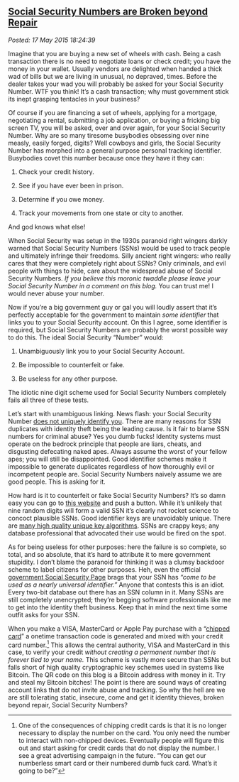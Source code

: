  
[Social Security Numbers are Broken beyond Repair](https://bakerjd99.wordpress.com/2015/05/17/social-security-numbers-are-broken-beyond-repair/)
-----------------------------------------------------------------------------------------------------------------------

*Posted: 17 May 2015 18:24:39*

Imagine that you are buying a new set of wheels with cash. Being a cash
transaction there is no need to negotiate loans or check credit; you
have the money in your wallet. Usually vendors are delighted when handed
a thick wad of bills but we are living in unusual, no depraved, times.
Before the dealer takes your wad you will probably be asked for your
Social Security Number. WTF you think! It’s a cash transaction; why must
government stick its inept grasping tentacles in your business?

Of course if you are financing a set of wheels, applying for a mortgage,
negotiating a rental, submitting a job application, or buying a fricking
big screen TV, you will be asked, over and over again, for your Social
Security Number. Why are so many tiresome busybodies obsessing over nine
measly, easily forged, digits? Well cowboys and girls, the Social
Security Number has morphed into a general purpose personal tracking
identifier. Busybodies covet this number because once they have it they
can:

1.  Check your credit history.

2.  See if you have ever been in prison.

3.  Determine if you owe money.

4.  Track your movements from one state or city to another.

And god knows what else!

When Social Security was setup in the 1930s paranoid right wingers
darkly warned that Social Security Numbers (SSNs) would be used to track
people and ultimately infringe their freedoms. Silly ancient right
wingers: who really cares that they were completely right about SSNs?
Only criminals, and evil people with things to hide, care about the
widespread abuse of Social Security Numbers. *If you believe this
moronic twaddle please leave your Social Security Number in a comment on
this blog.* You can trust me! I would never abuse your number.

Now if you’re a big government guy or gal you will loudly assert that
it’s perfectly acceptable for the government to maintain *some
identifier* that links you to your Social Security account. On this I
agree, some identifier is required, but Social Security Numbers are
probably the worst possible way to do this. The ideal Social Security
“Number” would:

1.  Unambiguously link you to your Social Security Account.

2.  Be impossible to counterfeit or fake.

3.  Be useless for any other purpose.

The idiotic nine digit scheme used for Social Security Numbers
completely fails all three of these tests.

Let’s start with unambiguous linking. News flash: your Social Security
Number [does not uniquely identify
you](http://www.dailyfinance.com/2010/08/12/your-social-security-number-may-not-be-unique-to-you/).
There are many reasons for SSN duplicates with identity theft being the
leading cause. Is it fair to blame SSN numbers for criminal abuse? Yes
you dumb fucks! Identity systems must operate on the bedrock principle
that people are liars, cheats, and disgusting defecating naked apes.
Always assume the worst of your fellow apes; you will still be
disappointed. Good identifier schemes make it impossible to generate
duplicates regardless of how thoroughly evil or incompetent people are.
Social Security Numbers naively assume we are good people. This is
asking for it.

How hard is it to counterfeit or fake Social Security Numbers? It’s so
damn easy you can go to [this
website](https://fakena.me/fake-social-security-number/) and push a
button. While it’s unlikely that nine random digits will form a valid
SSN it’s clearly not rocket science to concoct plausible SSNs. Good
identifier keys are unavoidably unique. There are [many high quality
unique key
algorithms](http://en.wikipedia.org/wiki/Globally_unique_identifier).
SSNs are crappy keys; any database professional that advocated their use
would be fired on the spot.

As for being useless for other purposes: here the failure is so
complete, so total, and so absolute, that it’s hard to attribute it to
mere government stupidity. I don’t blame the paranoid for thinking it
was a clumsy backdoor scheme to label citizens for other purposes. Heh,
even the official [government Social Security
Page](http://www.ssa.gov/policy/docs/ssb/v69n2/v69n2p55.html) brags that
your SSN has *“come to be used as a nearly universal identifier.”*
Anyone that contests this is an idiot. Every two-bit database out there
has an SSN column in it. Many SSNs are still completely unencrypted;
they’re begging software professionals like me to get into the identity
theft business. Keep that in mind the next time some outfit asks for
your SSN.

When you make a VISA, MasterCard or Apple Pay purchase with a “[chipped
card](http://www.creditcards.com/credit-card-news/emv-faq-chip-cards-answers-1264.php)”
a onetime transaction code is generated and mixed with your credit card
number.[^5047a] This allows the central authority, VISA and MasterCard in
this case, to verify your credit *without creating a permanent number
that is forever tied to your name.* This scheme is vastly more secure
than SSNs but falls short of high quality cryptographic key schemes used
in systems like Bitcoin. The QR code on this blog is a Bitcoin address
with money in it. Try and steal my Bitcoin bitches! The point is there
are sound ways of creating account links that do not invite abuse and
tracking. So why the hell are we are still tolerating static, insecure,
come and get it identity thieves, broken beyond repair, Social Security
Numbers?

[^5047a]: One of the consequences of chipping credit cards is that it is no
    longer necessary to display the number on the card. You only need
    the number to interact with non-chipped devices. Eventually people
    will figure this out and start asking for credit cards that do not
    display the number. I see a great advertising campaign in the
    future. “You can get our numberless smart card or their numbered
    dumb fuck card. What’s it going to be?”
